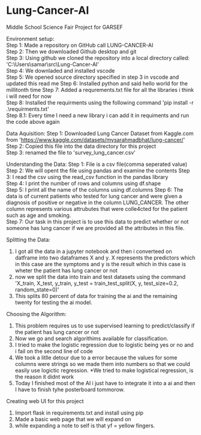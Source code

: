 # Lung-Cancer-AI
Middle School Science Fair Project for GARSEF


Environment setup:  
Step 1:  Made a repository on GitHub call LUNG-CANCER-AI  
Step 2: Then we downloaded Github desktop and git  
Step 3: Using github we cloned the repository into a local directory called: 'C:\Users\samar\src\Lung-Cancer-AI'   
Step 4: We downladed and installed vscode  
Step 5: We opened source directory specified in step 3 in vscode and updated this read me 
Step 6: Installed python and said hello world for the millitonth time
Step 7: Added a requrements.txt file for all the libraries i think i will need for now  
Step 8: Installed the requirments using the following command 'pip install -r .\requirments.txt'  
Step 8.1: Every time I need a new library i can add it in requiments and run the code above again  

Data Aquisition:
Step 1: Downloaded Lung Cancer Dataset from Kaggle.com from 'https://www.kaggle.com/datasets/mysarahmadbhat/lung-cancer/'  
Step 2: Copied this file into the data directory for this project    
Step 3: renamed the file to 'survey_lung_cancer.csv'  

Understanding the Data:
Step 1: File is a csv file(comma seperated value)
Step 2: We will opent the file using pandas and examine the contents
Step 3: I read the csv using the read_csv function in the pandas library  
Step 4: I print the number of rows and columns using df.shape  
Step 5: I print all the name of the columns using df.columns
Step 6: The data is of current patients who tested for lung cancer and were given a diagnosis of positive or negative in the column LUNG_CANCER. The other column represents various attrubutes that were colle4cted for the patient such as age and smoking.  
Step 7: Our task in this project is to use this data to predict whether or not someone has lung cancer if we are provided all the attributes in this file.  



Splitting the Data:  
1. I got all the data in a jupyter notebook and then i converteed on datframe into two dataframes X and y. X represents the predictors which in this case are the symptoms and y is the result which in this case is wheter the patient has lung cancer or not  
2. now we split the data into train and test datasets using the command 'X_train, X_test, y_train, y_test = train_test_split(X, y, test_size=0.2, random_state=0)'  
3. This splits 80 percent of data for training the ai and the remaining twenty for testing the ai model.  

Choosing the Algorithm:  
1. This problem requires us to use supervised learning to predict/classify if the patient has lung cancer or not  
2. Now we go and search algorithims available for classification.  
3. I tried to make the logistic regression due to logistic being yes or no and i fail on the second line of code
4. We took a litlle detour due to a error because the values for some columns were strings so we made them into numbers so that we could easily use logictic regression. *We tried to make logistical regression, is the reason it didnt work  
5. Today I finished most of the AI i just have to integrate it into a ai and then I have to finish tyhe posterboard tommorow.  


Creating web UI for this project  
1. Import flask in requirements.txt and install using pip 
2. Made a basic web page that we will expand on 
3. while expanding a note to self is that yf = yellow fingers.  
